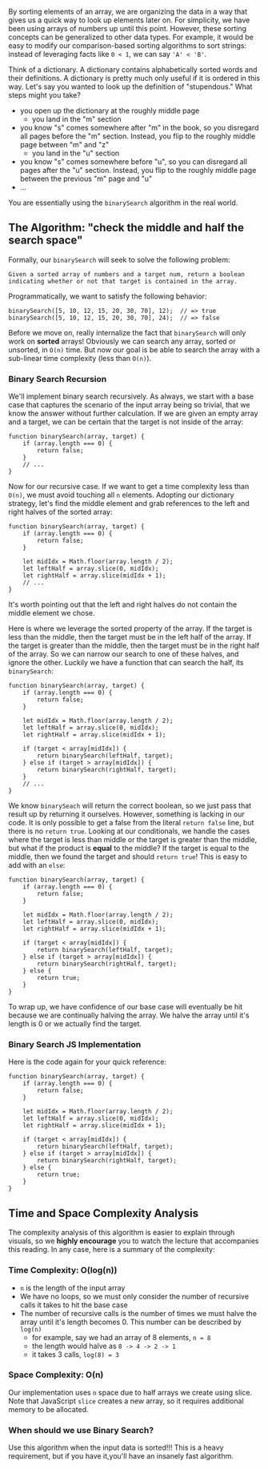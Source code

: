 

 By sorting elements of an array, we are organizing the data in a way that gives us a quick way to look up elements later on. For simplicity, we have been using arrays of numbers up until this point. However, these sorting concepts can be generalized to other data types. For example, it would be easy to modify our comparison-based sorting algorithms to sort strings: instead of leveraging facts like `0 < 1`, we can say `'A' < 'B'`.

Think of a dictionary. A dictionary contains alphabetically sorted words and their definitions. A dictionary is pretty much only useful if it is ordered in this way. Let's say you wanted to look up the definition of "stupendous." What steps might you take?

*   you open up the dictionary at the roughly middle page
    *   you land in the "m" section
*   you know "s" comes somewhere after "m" in the book, so you disregard all pages before the "m" section. Instead, you flip to the roughly middle page between "m" and "z"
    *   you land in the "u" section
*   you know "s" comes somewhere before "u", so you can disregard all pages after the "u" section. Instead, you flip to the roughly middle page between the previous "m" page and "u"
*   ...

You are essentially using the `binarySearch` algorithm in the real world.

The Algorithm: "check the middle and half the search space"
-----------------------------------------------------------

Formally, our `binarySearch` will seek to solve the following problem:

    Given a sorted array of numbers and a target num, return a boolean indicating whether or not that target is contained in the array.

Programmatically, we want to satisfy the following behavior:

    binarySearch([5, 10, 12, 15, 20, 30, 70], 12);  // => true
    binarySearch([5, 10, 12, 15, 20, 30, 70], 24);  // => false

Before we move on, really internalize the fact that `binarySearch` will only work on **sorted** arrays! Obviously we can search any array, sorted or unsorted, in `O(n)` time. But now our goal is be able to search the array with a sub-linear time complexity (less than `O(n)`).

### Binary Search Recursion

We'll implement binary search recursively. As always, we start with a base case that captures the scenario of the input array being so trivial, that we know the answer without further calculation. If we are given an empty array and a target, we can be certain that the target is not inside of the array:

    function binarySearch(array, target) {
        if (array.length === 0) {
            return false;
        }
        // ...
    }

Now for our recursive case. If we want to get a time complexity less than `O(n)`, we must avoid touching all `n` elements. Adopting our dictionary strategy, let's find the middle element and grab references to the left and right halves of the sorted array:

    function binarySearch(array, target) {
        if (array.length === 0) {
            return false;
        }
    
        let midIdx = Math.floor(array.length / 2);
        let leftHalf = array.slice(0, midIdx);
        let rightHalf = array.slice(midIdx + 1);
        // ...
    }

It's worth pointing out that the left and right halves do not contain the middle element we chose.

Here is where we leverage the sorted property of the array. If the target is less than the middle, then the target must be in the left half of the array. If the target is greater than the middle, then the target must be in the right half of the array. So we can narrow our search to one of these halves, and ignore the other. Luckily we have a function that can search the half, its `binarySearch`:

    function binarySearch(array, target) {
        if (array.length === 0) {
            return false;
        }
    
        let midIdx = Math.floor(array.length / 2);
        let leftHalf = array.slice(0, midIdx);
        let rightHalf = array.slice(midIdx + 1);
    
        if (target < array[midIdx]) {
            return binarySearch(leftHalf, target);
        } else if (target > array[midIdx]) {
            return binarySearch(rightHalf, target);
        }
        // ...
    }

We know `binarySeach` will return the correct boolean, so we just pass that result up by returning it ourselves. However, something is lacking in our code. It is only possible to get a false from the literal `return false` line, but there is no `return true`. Looking at our conditionals, we handle the cases where the target is less than middle or the target is greater than the middle, but what if the product is **equal** to the middle? If the target is equal to the middle, then we found the target and should `return true`! This is easy to add with an `else`:

    function binarySearch(array, target) {
        if (array.length === 0) {
            return false;
        }
    
        let midIdx = Math.floor(array.length / 2);
        let leftHalf = array.slice(0, midIdx);
        let rightHalf = array.slice(midIdx + 1);
    
        if (target < array[midIdx]) {
            return binarySearch(leftHalf, target);
        } else if (target > array[midIdx]) {
            return binarySearch(rightHalf, target);
        } else {
            return true;
        }
    }

To wrap up, we have confidence of our base case will eventually be hit because we are continually halving the array. We halve the array until it's length is 0 or we actually find the target.

### Binary Search JS Implementation

Here is the code again for your quick reference:

    function binarySearch(array, target) {
        if (array.length === 0) {
            return false;
        }
    
        let midIdx = Math.floor(array.length / 2);
        let leftHalf = array.slice(0, midIdx);
        let rightHalf = array.slice(midIdx + 1);
    
        if (target < array[midIdx]) {
            return binarySearch(leftHalf, target);
        } else if (target > array[midIdx]) {
            return binarySearch(rightHalf, target);
        } else {
            return true;
        }
    }

Time and Space Complexity Analysis
----------------------------------

The complexity analysis of this algorithm is easier to explain through visuals, so we **highly encourage** you to watch the lecture that accompanies this reading. In any case, here is a summary of the complexity:

### Time Complexity: O(log(n))

*   `n` is the length of the input array
*   We have no loops, so we must only consider the number of recursive calls it takes to hit the base case
*   The number of recursive calls is the number of times we must halve the array until it's length becomes 0. This number can be described by `log(n)`
    *   for example, say we had an array of 8 elements, `n = 8`
    *   the length would halve as `8 -> 4 -> 2 -> 1`
    *   it takes 3 calls, `log(8) = 3`

### Space Complexity: O(n)

Our implementation uses `n` space due to half arrays we create using slice. Note that JavaScript `slice` creates a new array, so it requires additional memory to be allocated.

### When should we use Binary Search?

Use this algorithm when the input data is sorted!!! This is a heavy requirement, but if you have it,you'll have an insanely fast algorithm.

